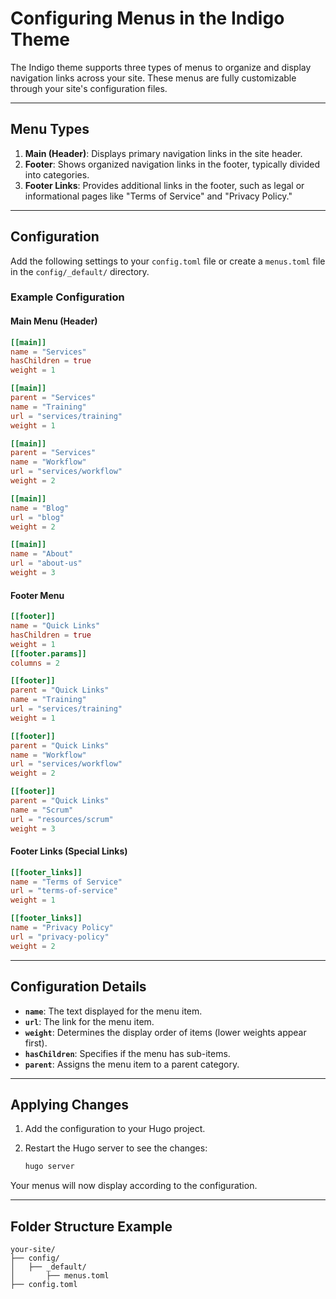 # Configuring Menus in the Indigo Theme

The Indigo theme supports three types of menus to organize and display navigation links across your site. These menus are fully customizable through your site's configuration files.

---

## Menu Types

1. **Main (Header)**: Displays primary navigation links in the site header.
2. **Footer**: Shows organized navigation links in the footer, typically divided into categories.
3. **Footer Links**: Provides additional links in the footer, such as legal or informational pages like "Terms of Service" and "Privacy Policy."

---

## Configuration

Add the following settings to your `config.toml` file or create a `menus.toml` file in the `config/_default/` directory.

### Example Configuration

#### Main Menu (Header)

```toml
[[main]]
name = "Services"
hasChildren = true
weight = 1

[[main]]
parent = "Services"
name = "Training"
url = "services/training"
weight = 1

[[main]]
parent = "Services"
name = "Workflow"
url = "services/workflow"
weight = 2

[[main]]
name = "Blog"
url = "blog"
weight = 2

[[main]]
name = "About"
url = "about-us"
weight = 3
```

#### Footer Menu

```toml
[[footer]]
name = "Quick Links"
hasChildren = true
weight = 1
[[footer.params]]
columns = 2

[[footer]]
parent = "Quick Links"
name = "Training"
url = "services/training"
weight = 1

[[footer]]
parent = "Quick Links"
name = "Workflow"
url = "services/workflow"
weight = 2

[[footer]]
parent = "Quick Links"
name = "Scrum"
url = "resources/scrum"
weight = 3
```

#### Footer Links (Special Links)

```toml
[[footer_links]]
name = "Terms of Service"
url = "terms-of-service"
weight = 1

[[footer_links]]
name = "Privacy Policy"
url = "privacy-policy"
weight = 2
```

---

## Configuration Details

- **`name`**: The text displayed for the menu item.
- **`url`**: The link for the menu item.
- **`weight`**: Determines the display order of items (lower weights appear first).
- **`hasChildren`**: Specifies if the menu has sub-items.
- **`parent`**: Assigns the menu item to a parent category.

---

## Applying Changes

1. Add the configuration to your Hugo project.
2. Restart the Hugo server to see the changes:

   ```bash
   hugo server
   ```

Your menus will now display according to the configuration.

---

## Folder Structure Example

```plaintext
your-site/
├── config/
│   ├── _default/
│       ├── menus.toml
├── config.toml
```
